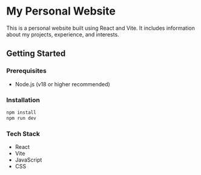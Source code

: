 # My Personal Website

This is a personal website built using React and Vite. It includes information about my projects, experience, and interests.

## Getting Started

### Prerequisites
- Node.js (v18 or higher recommended)

### Installation
```bash
npm install
npm run dev
```
### Tech Stack

- React
- Vite
- JavaScript
- CSS
